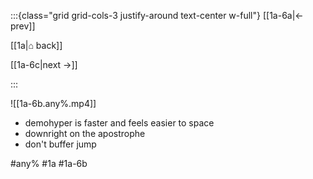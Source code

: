 :::{class="grid grid-cols-3 justify-around text-center w-full"}
[[1a-6a|← prev]]

[[1a|⌂ back]]

[[1a-6c|next →]]

:::

![[1a-6b.any%.mp4]]

* demohyper is faster and feels easier to space
* downright on the apostrophe
* don't buffer jump

#any% #1a #1a-6b

